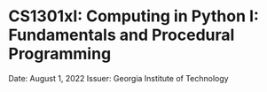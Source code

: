 # CS1301xI: Computing in Python I: Fundamentals and Procedural Programming

Date: August 1, 2022
Issuer: Georgia Institute of Technology